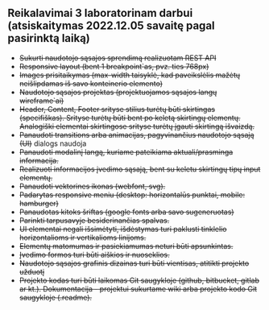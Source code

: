 ## Reikalavimai 3 laboratorinam darbui (atsiskaitymas 2022.12.05 savaitę pagal pasirinktą laiką)
* ~~Sukurti naudotojo sąsajos sprendimą realizuotam REST API~~
* ~~Responsive layout (bent 1 breakpoint`as, pvz. ties 768px)~~
* ~~Images prisitaikymas (max-width taisyklė, kad paveikslėlis mažėtų neišlipdamas iš savo konteinerio elemento)~~
* ~~Naudotojo sąsajos projektas (projektuojamos sąsajos langų wireframe`ai)~~
* ~~Header, Content, Footer srityse stilius turėtų būti skirtingas (specifiškas). Srityse turėtų būti bent po keletą skirtingų elementų. Analogiški elementai skirtingose srityse turėtų įgauti skirtingą išvaizdą.~~
* ~~Panaudoti transitions arba animacijas, pagyvinančius naudotojo sąsają (UI)~~ dialogs naudoja
* ~~Panaudoti modalinį langą, kuriame pateikiama aktuali/prasminga informacija.~~
* ~~Realizuoti informacijos įvedimo sąsają, bent su keletu skirtingų tipų input elementų.~~
* ~~Panaudoti vektorines ikonas (webfont, svg).~~
* ~~Padarytas responsive meniu (desktop: horizontalūs punktai, mobile: hamburger)~~
* ~~Panaudotas kitoks šriftas (google fonts arba savo sugeneruotas)~~
* ~~Parinkti tarpusavyje besiderinančias spalvas.~~
* ~~UI elementai negali išsimėtyti, išdėstymas turi paklusti tinklelio horizontalioms ir vertikalioms linijoms.~~
* ~~Elementų matomumas ir pasiekiamumas neturi būti apsunkintas.~~
* ~~Įvedimo formos turi būti aiškios ir nuoseklios.~~
* ~~Naudotojo sąsajos grafinis dizainas turi būti vientisas, atitikti projekto užduotį~~
* ~~Projekto kodas turi būti laikomas Git saugykloje (github, bitbucket, gitlab ar kt.). Dokumentacija - projektui sukurtame wiki arba projekto kodo Git saugykloje (.readme).~~